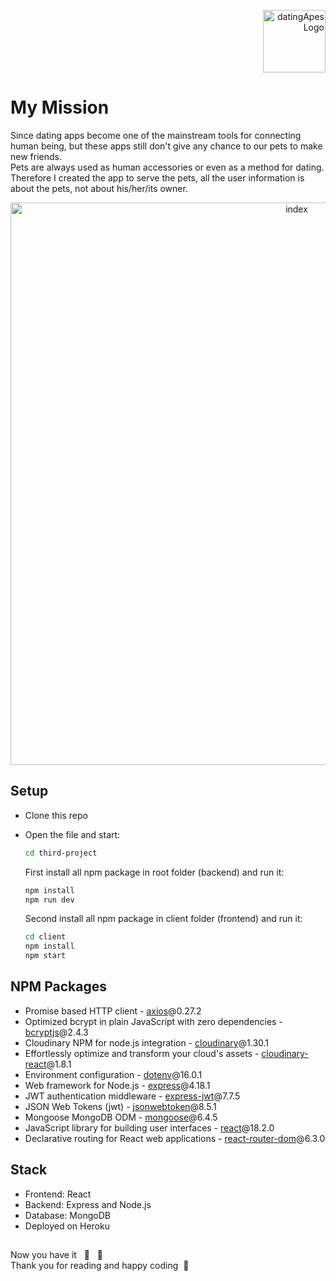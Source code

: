 <p align="right"><img src="https://user-images.githubusercontent.com/104759740/183436724-23c3129c-29c3-43c3-ac79-a02b0b320024.png" alt="datingApesLogo" height="100" /></p>

# My Mission
Since dating apps become one of the mainstream tools for connecting human being, but these apps still don't give any chance to our pets to make new friends.<br>Pets are always used as human accessories or even as a method for dating. Therefore I created the app to serve the pets, all the user information is about the pets, not about his/her/its owner.<br>
<p align="center"><img width="900" alt="index" src="https://user-images.githubusercontent.com/104759740/183531361-a927f4b2-9792-4b0b-827c-592c1d4c21aa.png"></p>

## Setup

- Clone this repo
- Open the file and start:

  ```bash
  cd third-project
  ```
  First install all npm package in root folder (backend) and run it: 
  ```bash
  npm install
  npm run dev
  ```
  Second install all npm package in client folder (frontend) and run it:
  ```bash
  cd client
  npm install
  npm start
  ```
## NPM Packages

- Promise based HTTP client - [axios](https://github.com/mzabriskie/axios)@0.27.2
- Optimized bcrypt in plain JavaScript with zero dependencies - [bcryptjs](https://www.npmjs.com/package/bcryptjs)@2.4.3
- Cloudinary NPM for node.js integration - [cloudinary](https://github.com/cloudinary/cloudinary_npm)@1.30.1
- Effortlessly optimize and transform your cloud's assets - [cloudinary-react](https://www.npmjs.com/package/cloudinary-react)@1.8.1
- Environment configuration - [dotenv](https://www.npmjs.com/package/dotenv)@16.0.1
- Web framework for Node.js - [express](http://expressjs.com/)@4.18.1
- JWT authentication middleware - [express-jwt](https://www.npmjs.com/package/express-jwt)@7.7.5
- JSON Web Tokens (jwt) - [jsonwebtoken](https://www.npmjs.com/package/jsonwebtoken)@8.5.1
- Mongoose MongoDB ODM - [mongoose](https://www.npmjs.com/package/mongoose)@6.4.5
- JavaScript library for building user interfaces - [react](https://facebook.github.io/react/)@18.2.0
- Declarative routing for React web applications - [react-router-dom](https://github.com/remix-run/react-router)@6.3.0

## Stack 

- Frontend: React
- Backend: Express and Node.js
- Database: MongoDB 
- Deployed on Heroku 

## 
Now you have it&nbsp;&nbsp;&nbsp;🎉&nbsp;&nbsp;&nbsp;🦍 <br>
Thank you for reading and happy coding &nbsp;💚
